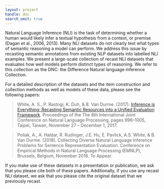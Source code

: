 ```yaml
---
layout: project
handle: dnc
search_omit: true
---
```


Natural Language Inference (NLI) is the task of determining whether a human would likely infer a textual hypothesis from a context, or premise (Dagan et al., 2006, 2013). Many NLI datasets do not clearly test what types of semantic reasoning a model can perform. We address this issue by recasting
semantic annotations from existing NLP datasets into labelled NLI examples. We present a large-scale collection of recast NLI datasets that evaluates how well models perform distinct types of reasoning. We refer to this collection as the DNC: the Difference Natural language inference Collection. 

For a detailed description of the datasets and the item construction and collection methods as well as models of these data, please see the following papers:

> White, A. S., P. Rastogi, K. Duh, & B. Van Durme. (2017). [Inference is Everything: Recasting Semantic Resources into a Unified Evaluation Framework](http://aclweb.org/anthology/I/I17/I17-1100.pdf). Proceedings of the The 8th International Joint Conference on Natural Language Processing, pages 996–1005, Taipei, Taiwan, November 27 – December 1, 2017.

> Poliak, A., A. Haldar, R. Rudinger, J.E. Hu, E. Pavlick, A.S. White, & B. Van Durme. (2018). Collecting Diverse Natural Language Inference Problems for Sentence Representation Evaluation. Conference on Empirical Methods in Natural Language Processing (EMNLP), Brussels, Belgium, November 2018. To Appear.

If you make use of these datasets in a presentation or publication, we ask that you please cite both of these papers. Additionally, if you use any recast NLI dataset, we ask that you please cite the original dataset that we previously recast. 
